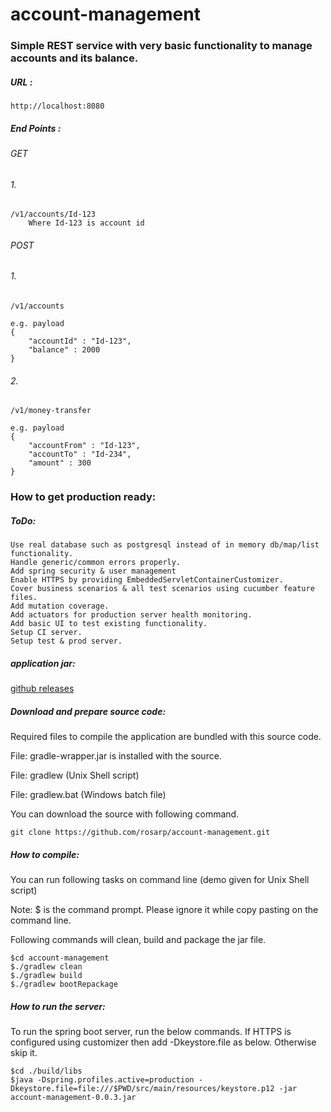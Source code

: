 # account-management
### Simple REST service with very basic functionality to manage accounts and its balance.

##### URL :
	
```
http://localhost:8080
```

##### End Points :
	
###### GET

###### 1.

```
/v1/accounts/Id-123
	Where Id-123 is account id
```
###### POST

###### 1.

```
/v1/accounts

e.g. payload
{
	"accountId" : "Id-123",
	"balance" : 2000
}
```
###### 2.

```
/v1/money-transfer

e.g. payload
{
	"accountFrom" : "Id-123",
	"accountTo" : "Id-234",
	"amount" : 300
}
```

### How to get production ready:

##### ToDo:

```
Use real database such as postgresql instead of in memory db/map/list functionality.
Handle generic/common errors properly.
Add spring security & user management
Enable HTTPS by providing EmbeddedServletContainerCustomizer.
Cover business scenarios & all test scenarios using cucumber feature files.
Add mutation coverage.
Add actuators for production server health monitoring.
Add basic UI to test existing functionality.
Setup CI server.
Setup test & prod server.
```

##### application jar:
[github releases](https://github.com/rosarp/account-management/releases)

##### Download and prepare source code:
Required files to compile the application are bundled with this source code.

File: gradle-wrapper.jar is installed with the source.

File: gradlew (Unix Shell script)

File: gradlew.bat (Windows batch file)

You can download the source with following command.
```
git clone https://github.com/rosarp/account-management.git
```

##### How to compile:
You can run following tasks on command line (demo given for Unix Shell script)

Note: $ is the command prompt. Please ignore it while copy pasting on the command line.

Following commands will clean, build and package the jar file.

```
$cd account-management
$./gradlew clean
$./gradlew build
$./gradlew bootRepackage
```

##### How to run the server:

To run the spring boot server, run the below commands.
If HTTPS is configured using customizer then add -Dkeystore.file as below. Otherwise skip it.

```
$cd ./build/libs
$java -Dspring.profiles.active=production -Dkeystore.file=file:///$PWD/src/main/resources/keystore.p12 -jar account-management-0.0.3.jar
```
